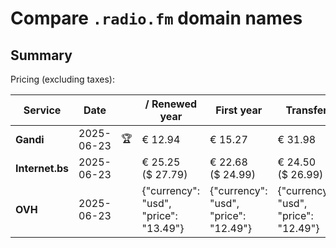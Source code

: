 # Compare `.radio.fm` domain names

## Summary

Pricing (excluding taxes):

| Service | Date |  | / Renewed year | First year | Transfer | Restoration |
|--|--|--|--|--|--|--|
| **Gandi** | 2025-06-23 | 🏆 | € 12.94 | € 15.27 | € 31.98 | € 74.65 |
| **Internet.bs** | 2025-06-23 |  | € 25.25<br>($ 27.79) | € 22.68<br>($ 24.99) | € 24.50<br>($ 26.99) | € 105.15<br>($ 115.79) |
| **OVH** | 2025-06-23 |  | {"currency": "usd", "price": "13.49"} | {"currency": "usd", "price": "12.49"} | {"currency": "usd", "price": "12.49"} |  |
